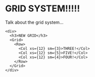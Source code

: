 # GRID SYSTEM!!!!!

Talk about the grid system...

```
<div>
  <h3>NEW GRID</h3>
  <Grid>
    <Row>
      <Col xs={12} sm={3}>THREE!</Col>
      <Col xs={12} sm={5}>FIVE!</Col>
      <Col xs={12} sm={4}>FOUR!</Col>
    </Row>
  </Grid>
</div>
```
